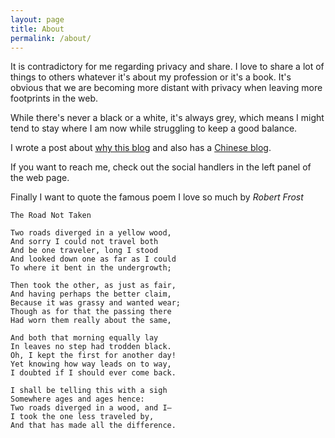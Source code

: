 ```yaml
---
layout: page
title: About
permalink: /about/
---
```


It is contradictory for me regarding privacy and share. I love to share a lot of things to others whatever it's about my profession or it's a book. It's obvious that we are becoming more distant with privacy when leaving more footprints in the web.

While there's never a black or a white, it's always grey, which means I might tend to stay where I am now while struggling to keep a good balance.

I wrote a post about [why this blog](/_posts/2020-02-07-why-blog.md) and also has a [Chinese blog](https://towerjoo.github.io/).

If you want to reach me, check out the social handlers in the left panel of the web page.

Finally I want to quote the famous poem I love so much by *Robert Frost*

```
The Road Not Taken

Two roads diverged in a yellow wood,
And sorry I could not travel both
And be one traveler, long I stood
And looked down one as far as I could
To where it bent in the undergrowth;

Then took the other, as just as fair,
And having perhaps the better claim,
Because it was grassy and wanted wear;
Though as for that the passing there
Had worn them really about the same,

And both that morning equally lay
In leaves no step had trodden black.
Oh, I kept the first for another day!
Yet knowing how way leads on to way,
I doubted if I should ever come back.

I shall be telling this with a sigh
Somewhere ages and ages hence:
Two roads diverged in a wood, and I—
I took the one less traveled by,
And that has made all the difference.
```
